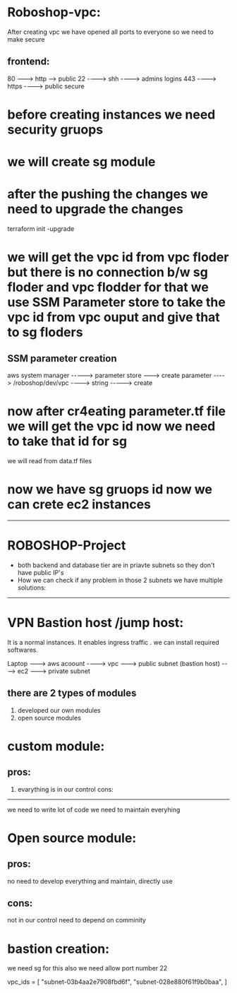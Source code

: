Roboshop-vpc:
=================

After creating vpc we have opened all ports to everyone so we need to make secure

frontend:
---------
80 ---> http --> public
22 ----> shh ----> admins logins
443 ----> https ----> public secure

# before creating instances we need security gruops
# we will create sg module
# after the pushing the changes we need to upgrade the changes
terraform init -upgrade
# we will get the vpc id from vpc floder but there is no connection b/w sg floder and vpc flodder for that we use SSM Parameter store to take the vpc id from vpc ouput and give that to sg floders

SSM parameter creation
-----------------------
aws system manager -----> parameter store ---> create parameter ----> /roboshop/dev/vpc ----> string -----> create 

# now after cr4eating parameter.tf file we will get the vpc id now we need to take that id for sg
we will read from data.tf files 

# now we have sg gruops id now we can crete ec2 instances


---------------------
ROBOSHOP-Project
======================
- both backend and database tier are in priavte subnets so they don't have public IP's
- How we can check if any problem in those 2 subnets
we have multiple solutions:
---------------------------
VPN
Bastion host /jump host: 
=======================
It is a normal instances. It enables ingress traffic . we can install required softwares.

Laptop ---> aws acoount ----> vpc ---> public subnet (bastion host) ----> ec2 ---> private subnet

there are 2 types of modules
--------------------------
1. developed our own modules
2. open source modules

custom module:
===================
pros:
-----
1. evarything is in our control
cons:
-----
we need to write lot of code
we need to maintain everyhing

Open source module:
==================
pros:
----
no need to develop everything and maintain, directly use

cons:
----
not in our control
need to depend on comminity

bastion creation:
=========================
we need sg for this also
we need allow port number 22

vpc_ids = [
  "subnet-03b4aa2e7908fbd6f",
  "subnet-028e880f61f9b0baa",
]



